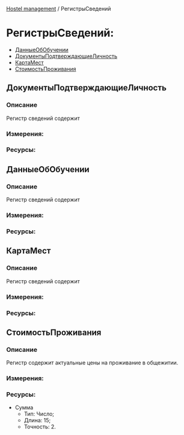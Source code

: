 [Hostel management](/README.md) / РегистрыСведений

# РегистрыСведений:

+ [ДанныеОбОбучении](#данныеобобучении)
+ [ДокументыПодтверждающиеЛичность](#документыподтверждающиеличность)
+ [КартаМест](#картамест)
+ [СтоимостьПроживания](#стоимостьпроживания)

## ДокументыПодтверждающиеЛичность
### Описание
Регистр сведений содержит

### Измерения:

### Ресурсы:

## ДанныеОбОбучении
### Описание
Регистр сведений содержит

### Измерения:

### Ресурсы:

## КартаМест
### Описание
Регистр сведений содержит

### Измерения:

### Ресурсы:

## СтоимостьПроживания
### Описание
Регистр содержит актуальные цены на проживание в общежитии.

### Измерения:

### Ресурсы:
+ Сумма
  + Тип: Число;
  + Длина: 15;
  + Точность: 2.